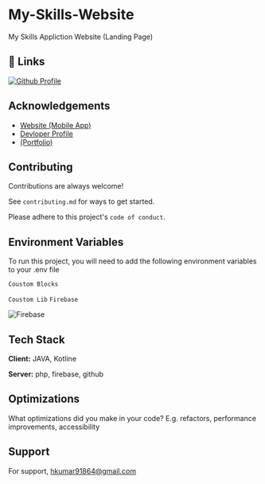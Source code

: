 # My-Skills-Website
My Skills Appliction Website (Landing Page)

## 🔗 Links
[![Github Profile](https://img.shields.io/badge/my_portfolio-000?style=for-the-badge&logo=ko-fi&logoColor=white)](https://my-skills-app-bucket-1.s3.amazonaws.com/index.html)




## Acknowledgements

 - [Website (Mobile App)](https://my-skills-app.github.io/My-Skills-Website/)
 - [Devloper Profile](https://github.com/aryan6205012057)
 - [(Portfolio)](https://my-skills-app-bucket-1.s3.amazonaws.com/index.html)
## Contributing

Contributions are always welcome!

See `contributing.md` for ways to get started.

Please adhere to this project's `code of conduct`.


## Environment Variables

To run this project, you will need to add the following environment variables to your .env file

`Coustom Blocks`

`Coustom Lib` `Firebase`

![Firebase](https://img.shields.io/badge/firebase-%23039BE5.svg?style=for-the-badge&logo=firebase) 


## Tech Stack

**Client:** JAVA, Kotline

**Server:** php, firebase, github 


## Optimizations

What optimizations did you make in your code? E.g. refactors, performance improvements, accessibility


## Support

For support, hkumar91864@gmail.com 
